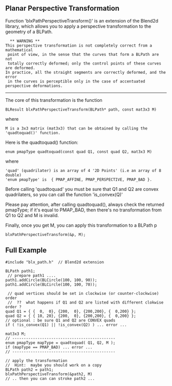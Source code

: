 Planar Perspective Transformation
---------------------------------

Function 'blxPathPerspectiveTransform()' is an extension of the Blend2d library,
which allows you to apply a perspective transformation to the geometry of a BLPath.

	  ** WARNING **
	This perspective transformation is not completely correct from a mathematical
	 point of view, in the sense that the curves that form a BLPath are not
	 totally correctly deformed; only the control points of these curves are deformed.
	In practice, all the straight segments are correctly deformed, and the error
	 in the curves is perceptible only in the case of accentuated perspective deformations.

---
The core of this transformation is the function

	BLResult blxPathPerspectiveTransform(BLPath* path, const mat3x3 M)
where

	M is a 3x3 matrix (mat3x3) that can be obtained by calling the 'quadtoquad()' function.

Here is the quadtoquad() function:

	enum pmapType quadtoquad(const quad Q1, const quad Q2, mat3x3 M)
where

	'quad' (quadrilater) is an array of 4 '2D Points' (i.e an array of 8 double)
	'enum pmapType' is  { PMAP_AFFINE, PMAP_PERSPECTIVE, PMAP_BAD }.

Before calling 'quadtoquad' you must be sure that Q1 and Q2 are convex quadrilaters,
so you can call the function 'is_convex(Q)'

Please pay attention, after calling quadtoquad(), always check the returned pmapType;
if it's equal to PMAP_BAD, then there's no transformation from Q1 to Q2 and M is invalid.

Finally, once you get M, you can apply this transformation to a BLPath p

	blxPathPerspectiveTransform(&p, M);


Full Example
-----------
	#include "blx_path.h"  // Blend2d extension

	BLPath path1;
	 // prepare path1 ....
    path1.addCircle(BLCircle(100, 100, 90));
    path1.addCircle(BLCircle(100, 100, 70));

	 // quad vertices should be set in clockwise (or counter-clockwise) order
	 //  ??  what happens if Q1 and Q2 are listed with different clokwise order ?
	quad Q1 = { {  0,  0}, {200,  0}, {200,200}, {  0,200} };
	quad Q2 = { { 10, 20}, {200,  0}, {200,200}, {  0,200} };
	// optional : be sure Q1 and Q2 are CONVEX quads
	if ( !is_convex(Q1) || !is_convex(Q2) ) ... error ...

	mat3x3 M;
	// ---------------------------------------------
	enum pmapType mapType = quadtoquad( Q1, Q2, M );
	if (mapType == PMAP_BAD) ... error ...
	// ---------------------------------------------

	// apply the transformation
	//  Hint:  maybe you should work on a copy
	BLPath path2 = path1;
	blxPathPerspectiveTransform(&path2, M)
	// .. then you can can stroke path2 ...
